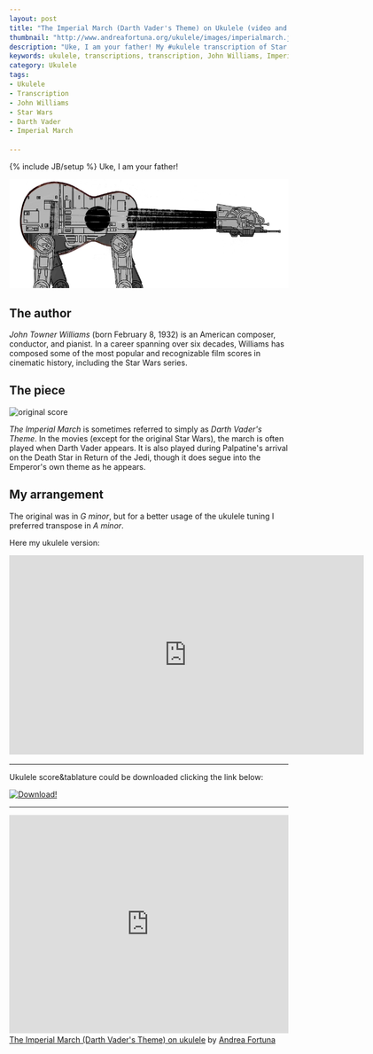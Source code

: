 ```yaml
---
layout: post
title: "The Imperial March (Darth Vader's Theme) on Ukulele (video and tabs)"
thumbnail: "http://www.andreafortuna.org/ukulele/images/imperialmarch.jpg"
description: "Uke, I am your father! My #ukulele transcription of Star Wars Imperial March"
keywords: ukulele, transcriptions, transcription, John Williams, Imperial March, Dart Vader Theme, music, fingerstyle
category: Ukulele
tags: 
- Ukulele
- Transcription
- John Williams
- Star Wars
- Darth Vader
- Imperial March

---
```

{% include JB/setup %}
Uke, I am your father!

![AtAtUke](/ukulele/images/imperialmarch.jpg)
<!-- more -->

The author
--
*John Towner Williams* (born February 8, 1932) is an American composer, conductor, and pianist.
In a career spanning over six decades, Williams has composed some of the most popular and recognizable film scores in cinematic history, including the Star Wars series.


The piece
--

![original score](https://upload.wikimedia.org/wikipedia/en/a/af/Star_Wars_The_March_of_the_Empire.png)

*The Imperial March* is sometimes referred to simply as *Darth Vader's Theme*. 
In the movies (except for the original Star Wars), the march is often played when Darth Vader appears. 
It is also played during Palpatine's arrival on the Death Star in Return of the Jedi, though it does segue into the Emperor's own theme as he appears.

My arrangement
--

The original was in *G minor*, but for a better usage of the ukulele tuning I preferred transpose in *A minor*.

Here my ukulele version:

<iframe width="640" height="360" src="https://www.youtube.com/embed/Tl7_lEKnULI" frameborder="0" allowfullscreen></iframe>

<hr/>

Ukulele score&tablature could be downloaded clicking the link below:

[![Download!](http://www.andreafortuna.org/images/Download-PDF-Button.png)](http://www.andreafortuna.org/ukulele/files/Imperial_March.pdf)

<hr/>

<iframe width="100%" height="394" src="https://musescore.com/user/3227656/scores/1494896/embed" frameborder="0"></iframe><span><a href="https://musescore.com/user/3227656/scores/1494896">The Imperial March (Darth Vader's Theme) on ukulele</a> by <a href="https://musescore.com/user/3227656">Andrea Fortuna</a></span> 